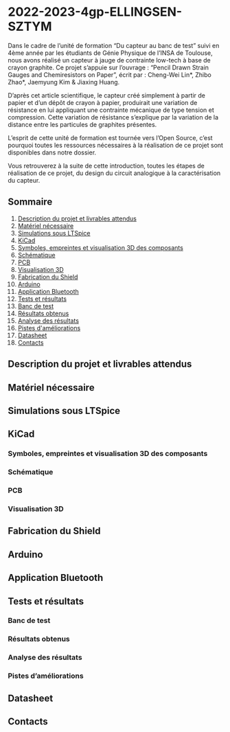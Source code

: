 # 2022-2023-4gp-ELLINGSEN-SZTYM

Dans le cadre de l’unité de formation “Du capteur au banc de test” suivi en 4ème année par les étudiants de Génie Physique de l’INSA de Toulouse, nous avons réalisé un capteur à jauge de contrainte low-tech à base de crayon graphite. Ce projet s’appuie sur l’ouvrage : “Pencil Drawn Strain Gauges and Chemiresistors on Paper”, écrit par : Cheng-Wei Lin*, Zhibo Zhao*, Jaemyung Kim & Jiaxing Huang. 

D’après cet article scientifique, le capteur créé simplement à partir de papier et d’un dépôt de crayon à papier, produirait une variation de résistance en lui appliquant une contrainte mécanique de type tension et compression. Cette variation de résistance s’explique par la variation de la distance entre les particules de graphites présentes. 

L’esprit de cette unité de formation est tournée vers l’Open Source, c’est pourquoi toutes les ressources nécessaires à la réalisation de ce projet sont disponibles dans notre dossier.  

Vous retrouverez à la suite de cette introduction, toutes les étapes de réalisation de ce projet, du design du circuit analogique à la caractérisation du capteur. 

## Sommaire

1. [Description du projet et livrables attendus](#description-du-projet-et-livrables-attendus)
2. [Matériel nécessaire](#Matériel-nécessaire)
3. [Simulations sous LTSpice](#Simulations-sous-LTSpice)
4. [KiCad](#KiCad)
  1. [Symboles, empreintes et visualisation 3D des composants](#KiCad)
  2. [Schématique](#Schématique)
  3. [PCB](#PCB)
  4. [Visualisation 3D](#Visualisation-3D)
5. [Fabrication du Shield](#Fabrication-du-Shield)
6. [Arduino](#Arduino)
7. [Application Bluetooth](#Application-Bluetooth)
8. [Tests et résultats](#Tests-et-résultats)
  1. [Banc de test](#Banc-de-test)
  2. [Résultats obtenus](#Résultats-obtenus)
  3. [Analyse des résultats](#Analyse-des-résultats)
  4. [Pistes d'améliorations](#Pistes-d'améliorations)
9. [Datasheet](#Datasheet)
10. [Contacts](#Contacts) 

## Description du projet et livrables attendus

## Matériel nécessaire

## Simulations sous LTSpice

## KiCad
### Symboles, empreintes et visualisation 3D des composants
### Schématique
### PCB
### Visualisation 3D

## Fabrication du Shield

## Arduino

## Application Bluetooth

## Tests et résultats
### Banc de test
### Résultats obtenus
### Analyse des résultats
### Pistes d’améliorations

## Datasheet

## Contacts



